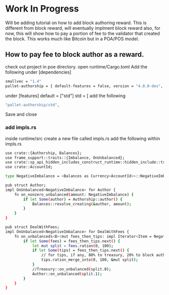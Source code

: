 # Work In Progress
Will be adding tutorial on how to add block authoring reward. This is different from block reward, will eventually implment block reward also, for now, this will show how to pay a portion of fee to the validator that created the block. This works much like Bitcoin but in a POA/POS model.

## How to pay fee to block author as a reward.
check out project in poe directory.
open runtime/Cargo.toml
Add the following under 
[dependencies]
```sh
smallvec = "1.4"
pallet-authorship = { default-features = false, version = "4.0.0-dev", git = "https://github.com/paritytech/substrate.git", branch = "polkadot-v1.0.0" }
```
under 
[features]
default = ["std"]
std = [
add the following 
```sh
"pallet-authorship/std",
```
Save and close
### add impls.rs
inside runtime/src create a new file called impls.rs
add the following within impls.rs
```sh
use crate::{Authorship, Balances};
use frame_support::traits::{Imbalance, OnUnbalanced};
use crate::sp_api_hidden_includes_construct_runtime::hidden_include::traits::Currency;
use crate::AccountId;

type NegativeImbalance = <Balances as Currency<AccountId>>::NegativeImbalance;

pub struct Author;
impl OnUnbalanced<NegativeImbalance> for Author {
	fn on_nonzero_unbalanced(amount: NegativeImbalance) {
		if let Some(author) = Authorship::author() {
			Balances::resolve_creating(&author, amount);
		}
	}
}

pub struct DealWithFees;
impl OnUnbalanced<NegativeImbalance> for DealWithFees {
	fn on_unbalanceds<B>(mut fees_then_tips: impl Iterator<Item = NegativeImbalance>) {
		if let Some(fees) = fees_then_tips.next() {
			let mut split = fees.ration(0, 100);
			if let Some(tips) = fees_then_tips.next() {
				// for tips, if any, 80% to treasury, 20% to block author (though this can be anything)
				tips.ration_merge_into(0, 100, &mut split);
			}
			//Treasury::on_unbalanced(split.0);
			Author::on_unbalanced(split.1);
		}
	}
} 
```
